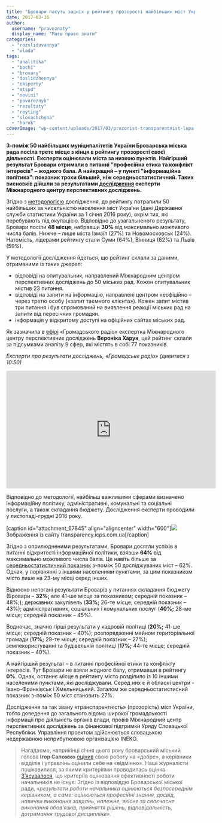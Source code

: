 ```yaml
---
title: "Бровари пасуть задніх у рейтингу прозорості найбільших міст України"
date: 2017-03-16
author: 
  username: "pravoznaty"
  display_name: "Маєш право знати"
categories: 
  - "rozsliduvannya"
  - "vlada"
tags: 
  - "analitika"
  - "bochi"
  - "brovary"
  - "doslidzhennya"
  - "eksperty"
  - "mtspd"
  - "novini"
  - "povoroznyk"
  - "rezultaty"
  - "reyting"
  - "slovachchyna"
  - "haruk"
coverImage: "wp-content/uploads/2017/03/prozorist-transparentnist-lupa.jpg"
---
```


**З-поміж 50 найбільших муніципалітетів України Броварська міська рада посіла третє місце з кінця в рейтингу прозорості своєї діяльності. Експерти оцінювали міста за низкою пунктів. Найгірший результат Бровари отримали в питанні "професійна етика та конфлікт інтересів" – жодного бала. А найкращий – у пункті "інформаційна політика": показник трохи більший, ніж середньостатистичний. Таких висновків дійшли за результатами [дослідження](http://transparency.icps.com.ua/rankings/rC16R,iC16T,iC16F1,iC16F2,iC16F3,iC16F4,iC16F5,iC16F6,iC16F7,iC16F8,iC16F9/0-1/2016/rC16R,desc,1-50) експерти Міжнародного центру перспективних досліджень.**

Згідно з [методологією](http://transparency.icps.com.ua/data#section-1-3) дослідження, до рейтингу потрапили 50 найбільших за чисельністю населення міст України (дані Державної служби статистики України за 1 січня 2016 року), окрім тих, які перебувають під окупацією. Відповідно до узагальненого результату, Бровари посіли **48 місце**, набравши **30%** від максимально можливого числа балів. Нижче – лише міста Ізмаїл (27%) та Новомосковськ (24%). Натомість, лідерами рейтингу стали Суми (64%), Вінниця (62%) та Львів (59%).

У методології дослідження йдеться, що рейтинг склали за даними, отриманими із таких джерел:

- відповіді на опитувальник, направлений Міжнародним центром перспективних досліджень до 50 міських рад. Кожен опитувальник містив 23 питання.
- відповіді на запити на інформацію, направлені центром неофіційно – через третю особу («запит таємного клієнта»). Кожен запит містив три питання і був спрямований на виявлення реакції міських рад на запити від пересічних громадян.
- інформація у відкритому доступі на офіційних сайтах міських рад.

Як зазначила в [ефірі](https://hromadskeradio.org/programs/kyiv-donbas/reytyng-yaki-mista-ukrayiny-ye-naybilsh-finansovo-spromozhnymy) «Громадського радіо» експертка Міжнародного центру перспективних досліджень **Вероніка Харук**, цей рейтинг склали за підсумками аналізу 9 сфер, які містять в собі 77 показників.

_Експерти про результати досліджень, «Громадське радіо» (дивитися з 10:50)_

<iframe src="https://www.youtube.com/embed/GhQQAB1CAXo" width="560" height="315" frameborder="0" allowfullscreen="allowfullscreen"></iframe>

Відповідно до методології, найбільш важливими сферами визначено інформаційну політику, адміністративні, комунальні та соціальні послуги, а також складання бюджету. Дослідження експерти проводили у листопаді-грудні 2016 року.

\[caption id="attachment\_67845" align="aligncenter" width="600"\][![](https://mpz.brovary.org/wp-content/uploads/2017/03/Screenshot_1-1.png)](https://mpz.brovary.org/wp-content/uploads/2017/03/Screenshot_1-1.png) Зображення із сайту transparency.icps.com.ua\[/caption\]

Згідно з оприлюдненими результатами, Бровари досягли успіхів в питанні відкритості інформаційної політики, взявши **64%** від максимально можливого числа балів. Це навіть більше за [середньостатистичний показник](http://transparency.icps.com.ua/comparison/5,0-1/2016) з-поміж 50 досліджуваних міст – 62%. Однак, у порівнянні з іншими населеними пунктами, за цим показником місто лише на 23-му місці серед інших.

Відносно непогані результати Броварів у питаннях складання бюджету (Бровари – **32%;** але 41-ше місце за показником; середній показник – 48%;); державних закупівель (**33%;** 26-те місце; середній показник – 43%); адміністративних, соціальних і комунальних послуг (**40%;** 28-ме місце; середній показник – 45%).

Водночас, значно гірші результати у кадровій політиці (**20%;** 41-ше місце; середній показник – 40%); розпорядженні майном територіальної громади (**17%;** 29-те місце; середній показник – 27%); землекористуванні та будівельній політиці (**17%;** 44-те місце; середній показник – 40%).

А найгірший результат – в питанні професійної етики та конфлікту інтересів. Тут Бровари не взяли жодного балу, отримавши в рейтингу **0%**. Однак, останнє місце в рейтингу місто розділило із 10 іншими населеними пунктами, які досліджували. Серед них є й обласні центри - Івано-Франківськ і Хмельницький. Загалом же середньостатистисний показник з-поміж 50 міст становить 27%.

Дослідження та так звану «транспарентність» (прозорість) міст України, тобто доведення до загального відома широкої громадськості інформації про діяльність органів влади, провів Міжнародний центр перспективних досліджень за фінансової підтримки Уряду Словацької Республіки. Управління проектом здійснюється словацькою недержавною неприбутковою організацією INEKO.

> Нагадаємо, наприкінці січня цього року броварський міський голова **Ігор Сапожко** [оцінив](https://mpz.brovary.org/mer-otsinyv-svoyu-robotu-na-dobre-kerivnyky-viddiliv-upravlin-na-vidminno/) свою роботу на «добре», а керівники відділів і управлінь оцінили себе на «відмінно». Наші журналісти поцікавилися, за якими критеріями проводилась оцінка. [З’ясувалося](https://mpz.brovary.org/yak-otsinyuyut-efektyvnist-roboty-ta-za-shho-premiyuyut-brovarskyh-chynovnykiv/), що критеріїв оцінювання ефективності роботи начальників не існує. Згідно із відповіддю Броварської міської ради, «_результати роботи начальника оцінюються безпосереднім керівником, а саме: оцінюються професійні знання, досвід, навички виконання завдань, належне, якісне та своєчасне виконання обов’язків, прийняття рішень, відповідальність, дотримання трудової дисципліни»._
